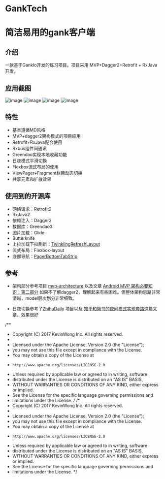 # GankTech
# 简洁易用的gank客户端
**介绍**
---------
一款基于GankIo开发的练习项目。项目采用  MVP+Dagger2+Retrofit + RxJava开发。

**应用截图**
-----------

![image](https://github.com/Eastascend/GankTech/blob/master/ScreenShoots/main.jpg)
![image](https://github.com/Eastascend/GankTech/blob/master/ScreenShoots/fuli.jpg)
![image](https://github.com/Eastascend/GankTech/blob/master/ScreenShoots/mine.jpg)
![image](https://github.com/Eastascend/GankTech/blob/master/ScreenShoots/night.jpg)



**特性**
-----------
* 基本遵循MD风格
* MVP+dagger2架构模式的项目应用
* Retrofit+RxJava配合使用
* Rxbus组件间通讯
* Greendao实现本地收藏功能
* 日夜模式平滑切换
* Flexbox流式布局的使用
* ViewPager+Fragment栏目动态切换
* 共享元素和扩散效果

**使用到的开源库**
-----------

* 网络请求：Retrofit2
* RxJava2
* 依赖注入：Dagger2
* 数据库：Greendao3
* 图片加载：Glide
* Butterknife
* 上拉加载下拉刷新：[TwinklingRefreshLayout](https://github.com/lcodecorex/TwinklingRefreshLayout) 
* 流式布局：Flexbox-layout 
* 底部导航：[PagerBottomTabStrip](https://github.com/tyzlmjj/PagerBottomTabStrip)

**参考**
-----------
* 架构部分参考项目 [mvp-architecture](https://github.com/MindorksOpenSource/android-mvp-architecture) 以及文章
[Android MVP 架构必要知识：第二部分](https://juejin.im/entry/58a5992961ff4b006c4455e3?utm_source=gold-miner&utm_medium=readme&utm_campaign=github)
如果不了解dagger2，理解起来有些困难。但整体架构思路非常清晰，model层次划分非常细致。

* 日夜切换参考了[ZhihuDaily](https://github.com/hefuyicoder/ZhihuDaily) 项目以及 [知乎和简书的夜间模式实现套路](http://www.jianshu.com/p/3b55e84742e5)这篇文章。效果很好



/**
 * Copyright (C) 2017 KevinWong Inc. All rights reserved.
 *
 * Licensed under the Apache License, Version 2.0 (the "License");
 * you may not use this file except in compliance with the License.
 * You may obtain a copy of the License at
 *     http://www.apache.org/licenses/LICENSE-2.0
 * Unless required by applicable law or agreed to in writing, software
 * distributed under the License is distributed on an "AS IS" BASIS,
 * WITHOUT WARRANTIES OR CONDITIONS OF ANY KIND, either express or implied.
 * See the License for the specific language governing permissions and
 * limitations under the License.
 */
/**
 * Copyright (C) 2017 KevinWong Inc. All rights reserved.
 *
 * Licensed under the Apache License, Version 2.0 (the "License");
 * you may not use this file except in compliance with the License.
 * You may obtain a copy of the License at
 *     http://www.apache.org/licenses/LICENSE-2.0
 * Unless required by applicable law or agreed to in writing, software
 * distributed under the License is distributed on an "AS IS" BASIS,
 * WITHOUT WARRANTIES OR CONDITIONS OF ANY KIND, either express or implied.
 * See the License for the specific language governing permissions and
 * limitations under the License.
 */
